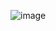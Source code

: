 ![image](https://github.com/anhduc2204/BTL_QuanLyThuChi/assets/101176957/6f15d9f3-16dc-489b-b149-113c855e0bb3)

